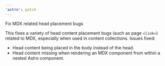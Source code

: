```yaml
---
'astro': patch
---
```


Fix MDX related head placement bugs

This fixes a variety of head content placement bugs (such as page `<link>`) related to MDX, especially when used in content collections. Issues fixed:

- Head content being placed in the body instead of the head.
- Head content missing when rendering an MDX component from within a nested Astro component.
